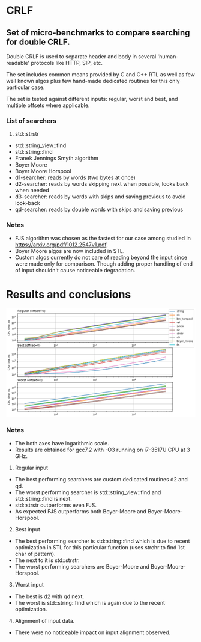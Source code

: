 CRLF
====
## Set of micro-benchmarks to compare searching for double CRLF.

Double CRLF is used to separate header and body in several 'human-readable' protocols like HTTP, SIP, etc.

The set includes common means provided by C and C++ RTL as well as few well known algos plus few hand-made dedicated routines for this only particular case.

The set is tested against different inputs: regular, worst and best, and multiple offsets where applicable.

### List of searchers
1. std::strstr
* std::string_view::find
* std::string::find
* Franek Jennings Smyth algorithm
* Boyer Moore
* Boyer Moore Horspool
* d1-searcher: reads by words (two bytes at once)
* d2-searcher: reads by words skipping next when possible, looks back when needed
* d3-searcher: reads by words with skips and saving previous to avoid look-back
* qd-searcher: reads by double words with skips and saving previous

### Notes
* FJS algorithm was chosen as the fastest for our case among studied in https://arxiv.org/pdf/1012.2547v1.pdf.
* Boyer Moore algos are now included in STL.
* Custom algos currently do not care of reading beyond the input since were made only for comparison. Though adding proper handling of end of input shouldn't cause noticeable degradation.

# Results and conclusions
![chart](https://raw.githubusercontent.com/cppden/crlf/master/img/inputs.png)

### Notes
* The both axes have logarithmic scale.
* Results are obtained for gcc7.2 with -O3 running on i7-3517U CPU at 3 GHz.


1. Regular input
  * The best performing searchers are custom dedicated routines d2 and qd.
  * The worst performing searcher is std::string_view::find and std::string::find is next.
  * std::strstr outperforms even FJS.
  * As expected FJS outperforms both Boyer-Moore and Boyer-Moore-Horspool.

2. Best input
  * The best performing searcher is std::string::find which is due to recent optimization in STL for this particular function (uses strchr to find 1st char of pattern).
  * The next to it is std::strstr.
  * The worst performing searchers are Boyer-Moore and Boyer-Moore-Horspool.

3. Worst input
  * The best is d2 with qd next.
  * The worst is std::string::find which is again due to the recent optimization.

4. Alignment of input data.
  * There were no noticeable impact on input alignment observed.
